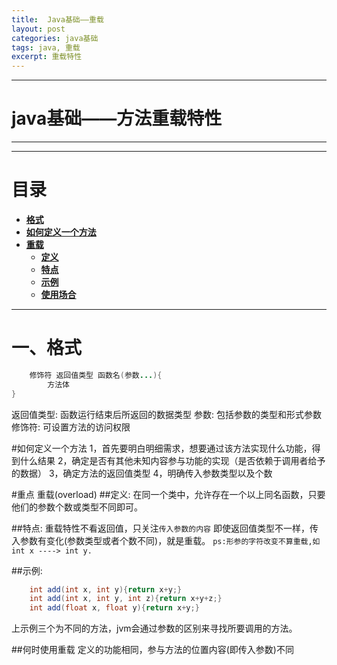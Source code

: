 ```yaml
---
title:	Java基础——重载
layout:	post
categories: java基础
tags: java, 重载
excerpt: 重载特性
---
```

---
#	java基础——方法重载特性	<span id = "home">
---
---
#	目录
*	**[格式](#1)**
*	**[如何定义一个方法](#2)**
*	**[重载](#3)**
	* **[定义](#3.1)**
	* **[特点](#3.2)**
	* **[示例](#3.3)**
	* **[使用场合](#3.4)**
---
#	一、格式	<span id = "1">
```java
	修饰符 返回值类型 函数名(参数...){
		方法体
}
```
返回值类型: 	函数运行结束后所返回的数据类型
参数: 		包括参数的类型和形式参数
修饰符:		可设置方法的访问权限

#如何定义一个方法<span id = "2">
1，首先要明白明细需求，想要通过该方法实现什么功能，得到什么结果
2，确定是否有其他未知内容参与功能的实现（是否依赖于调用者给予的数据）
3，确定方法的返回值类型
4，明确传入参数类型以及个数

#重点 重载(overload)<span id = "3">
##定义:<span id = "3.1">
在同一个类中，允许存在一个以上同名函数，只要他们的参数个数或类型不同即可。

##特点:<span id = "3.2">
重载特性不看返回值，只关注`传入参数的内容`
即使返回值类型不一样，传入参数有变化(参数类型或者个数不同)，就是重载。
`ps:形参的字符改变不算重载,如int x ----> int y.`

##示例:<span id = "3.3">
```java
	int add(int x, int y){return x+y;}
	int add(int x, int y, int z){return x+y+z;}
	int add(float x, float y){return x+y;}
```
上示例三个为不同的方法，jvm会通过参数的区别来寻找所要调用的方法。

##何时使用重载<span id = "3.4">
定义的功能相同，参与方法的位置内容(即传入参数)不同


